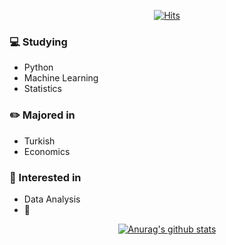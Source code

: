 <div align=center>
	
[![Hits](https://hits.seeyoufarm.com/api/count/incr/badge.svg?url=https%3A%2F%2Fgithub.com%2Fhanna-joo&count_bg=%2379C83D&title_bg=%23555555&icon=&icon_color=%23E7E7E7&title=hits&edge_flat=false)](https://hits.seeyoufarm.com) 

</div>

### :computer: Studying
+ Python
+ Machine Learning
+ Statistics
### :pencil2: Majored in
+ Turkish
+ Economics
### :star2: Interested in
+ Data Analysis
+ :musical_note:

<div align=center>
	
[![Anurag's github stats](https://github-readme-stats.vercel.app/api?username=hanna-joo&show_icons=true&theme=gruvbox)](https://github.com/anuraghazra/github-readme-stats)

</div>
